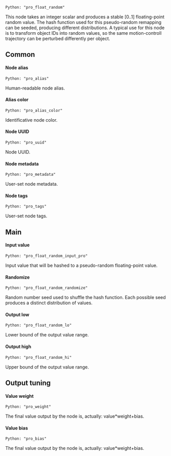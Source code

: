 `Python: "pro_float_random"`

This node takes an integer scalar and produces a stable [0..1] floating-point random value. The hash function used for this pseudo-random remapping can be seeded, producing different distributions. A typical use for this node is to transform object IDs into random values, so the same motion-controll trajectory can be perturbed differently per object.
## Common

#### Node alias
`Python: "pro_alias"`

Human-readable node alias.

#### Alias color
`Python: "pro_alias_color"`

Identificative node color.

#### Node UUID
`Python: "pro_uuid"`

Node UUID.

#### Node metadata
`Python: "pro_metadata"`

User-set node metadata.

#### Node tags
`Python: "pro_tags"`

User-set node tags.

## Main

#### Input value
`Python: "pro_float_random_input_pro"`

Input value that will be hashed to a pseudo-random floating-point value.

#### Randomize
`Python: "pro_float_random_randomize"`

Random number seed used to shuffle the hash function. Each possible seed produces a distinct distribution of values.

#### Output low
`Python: "pro_float_random_lo"`

Lower bound of the output value range.

#### Output high
`Python: "pro_float_random_hi"`

Upper bound of the output value range.

## Output tuning

#### Value weight
`Python: "pro_weight"`

The final value output by the node is, actually: value*weight+bias.

#### Value bias
`Python: "pro_bias"`

The final value output by the node is, actually: value*weight+bias.

